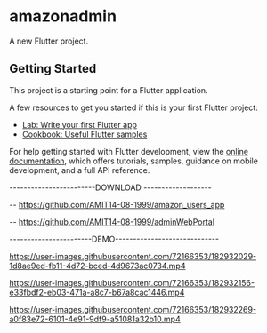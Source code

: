 # amazonadmin

A new Flutter project.

## Getting Started

This project is a starting point for a Flutter application.

A few resources to get you started if this is your first Flutter project:

- [Lab: Write your first Flutter app](https://docs.flutter.dev/get-started/codelab)
- [Cookbook: Useful Flutter samples](https://docs.flutter.dev/cookbook)

For help getting started with Flutter development, view the
[online documentation](https://docs.flutter.dev/), which offers tutorials,
samples, guidance on mobile development, and a full API reference.

------------------------DOWNLOAD -------------------

-- https://github.com/AMIT14-08-1999/amazon_users_app

-- https://github.com/AMIT14-08-1999/adminWebPortal


-----------------------DEMO-----------------------------

 https://user-images.githubusercontent.com/72166353/182932029-1d8ae9ed-fb11-4d72-bced-4d9673ac0734.mp4
 
 https://user-images.githubusercontent.com/72166353/182932156-e33fbdf2-eb03-471a-a8c7-b67a8cac1446.mp4
 
 https://user-images.githubusercontent.com/72166353/182932269-a0f83e72-6101-4e91-9df9-a51081a32b10.mp4
